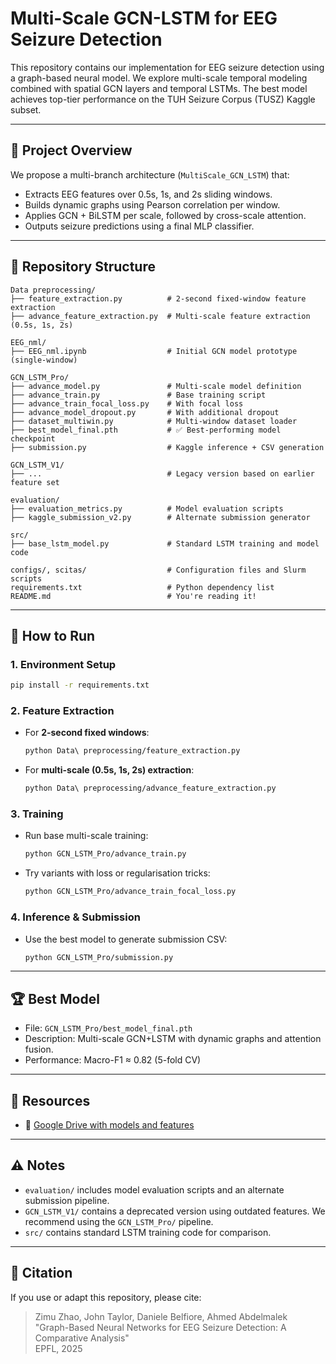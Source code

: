 # Multi-Scale GCN-LSTM for EEG Seizure Detection

This repository contains our implementation for EEG seizure detection using a graph-based neural model. We explore multi-scale temporal modeling combined with spatial GCN layers and temporal LSTMs. The best model achieves top-tier performance on the TUH Seizure Corpus (TUSZ) Kaggle subset.

---

## 🧠 Project Overview

We propose a multi-branch architecture (`MultiScale_GCN_LSTM`) that:
- Extracts EEG features over 0.5s, 1s, and 2s sliding windows.
- Builds dynamic graphs using Pearson correlation per window.
- Applies GCN + BiLSTM per scale, followed by cross-scale attention.
- Outputs seizure predictions using a final MLP classifier.

---

## 📁 Repository Structure

```
Data preprocessing/
├── feature_extraction.py          # 2-second fixed-window feature extraction
├── advance_feature_extraction.py  # Multi-scale feature extraction (0.5s, 1s, 2s)

EEG_nml/
├── EEG_nml.ipynb                  # Initial GCN model prototype (single-window)

GCN_LSTM_Pro/
├── advance_model.py               # Multi-scale model definition
├── advance_train.py               # Base training script
├── advance_train_focal_loss.py    # With focal loss
├── advance_model_dropout.py       # With additional dropout
├── dataset_multiwin.py            # Multi-window dataset loader
├── best_model_final.pth           # ✅ Best-performing model checkpoint
├── submission.py                  # Kaggle inference + CSV generation

GCN_LSTM_V1/
├── ...                            # Legacy version based on earlier feature set

evaluation/
├── evaluation_metrics.py          # Model evaluation scripts
├── kaggle_submission_v2.py        # Alternate submission generator

src/
├── base_lstm_model.py             # Standard LSTM training and model code

configs/, scitas/                  # Configuration files and Slurm scripts
requirements.txt                   # Python dependency list
README.md                          # You're reading it!
```

---

## 🚀 How to Run

### 1. Environment Setup

```bash
pip install -r requirements.txt
```

### 2. Feature Extraction

- For **2-second fixed windows**:
  ```bash
  python Data\ preprocessing/feature_extraction.py
  ```

- For **multi-scale (0.5s, 1s, 2s) extraction**:
  ```bash
  python Data\ preprocessing/advance_feature_extraction.py
  ```

### 3. Training

- Run base multi-scale training:
  ```bash
  python GCN_LSTM_Pro/advance_train.py
  ```

- Try variants with loss or regularisation tricks:
  ```bash
  python GCN_LSTM_Pro/advance_train_focal_loss.py
  ```

### 4. Inference & Submission

- Use the best model to generate submission CSV:
  ```bash
  python GCN_LSTM_Pro/submission.py
  ```

---

## 🏆 Best Model

- File: `GCN_LSTM_Pro/best_model_final.pth`
- Description: Multi-scale GCN+LSTM with dynamic graphs and attention fusion.
- Performance: Macro-F1 ≈ 0.82 (5-fold CV)

---

## 🔗 Resources

- 📁 [Google Drive with models and features](https://drive.google.com/drive/folders/1RJcT7uc8gai7Kw8nBvR_me4ZkgyybQj4)

---

## ⚠️ Notes

- `evaluation/` includes model evaluation scripts and an alternate submission pipeline.
- `GCN_LSTM_V1/` contains a deprecated version using outdated features. We recommend using the `GCN_LSTM_Pro/` pipeline.
- `src/` contains standard LSTM training code for comparison.

---

## 📌 Citation

If you use or adapt this repository, please cite:

> Zimu Zhao, John Taylor, Daniele Belfiore, Ahmed Abdelmalek  
> "Graph-Based Neural Networks for EEG Seizure Detection: A Comparative Analysis"  
> EPFL, 2025


